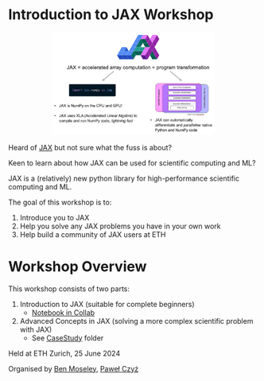 # Introduction to JAX Workshop

<p align="center">
    <img src="what-is-jax.png" alt="JAX = accelerated array computation + program transformation" width=65%>
</p>

Heard of [JAX](https://jax.readthedocs.io/en/latest/index.html) but not sure what the fuss is about? 

Keen to learn about how JAX can be used for scientific computing and ML?

JAX is a (relatively) new python library for high-performance scientific computing and ML. 

The goal of this workshop is to:
1) Introduce you to JAX
2) Help you solve any JAX problems you have in your own work
3) Help build a community of JAX users at ETH

# Workshop Overview
This workshop consists of two parts:
1) Introduction to JAX (suitable for complete beginners)
   - [Notebook in Collab](https://colab.research.google.com/drive/1GK5TNw8kQ8ThbEWMn5k5XW9cbQdDa2Rw?usp=sharing)
3) Advanced Concepts in JAX (solving a more complex scientific problem with JAX)
   - See [CaseStudy](./CaseStudy) folder

Held at ETH Zurich, 25 June 2024

Organised by [Ben Moseley](https://github.com/benmoseley), [Paweł Czyż](https://github.com/pawel-czyz)
